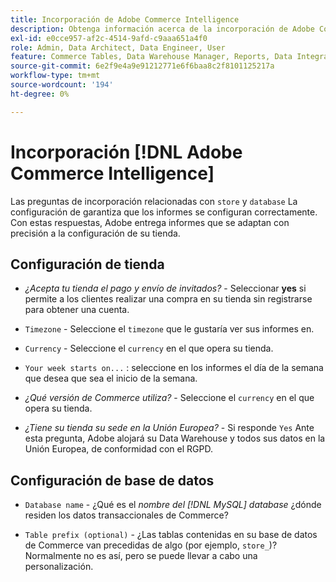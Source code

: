 ```yaml
---
title: Incorporación de Adobe Commerce Intelligence
description: Obtenga información acerca de la incorporación de Adobe Commerce Intelligence.
exl-id: e0cce957-af2c-4514-9afd-c9aaa651a4f0
role: Admin, Data Architect, Data Engineer, User
feature: Commerce Tables, Data Warehouse Manager, Reports, Data Integration
source-git-commit: 6e2f9e4a9e91212771e6f6baa8c2f8101125217a
workflow-type: tm+mt
source-wordcount: '194'
ht-degree: 0%

---
```


# Incorporación [!DNL Adobe Commerce Intelligence]

Las preguntas de incorporación relacionadas con `store` y `database` La configuración de garantiza que los informes se configuran correctamente. Con estas respuestas, Adobe entrega informes que se adaptan con precisión a la configuración de su tienda.

## Configuración de tienda

- *¿Acepta tu tienda el pago y envío de invitados?* - Seleccionar **yes** si permite a los clientes realizar una compra en su tienda sin registrarse para obtener una cuenta.

- `Timezone` - Seleccione el `timezone` que le gustaría ver sus informes en.

- `Currency` - Seleccione el `currency` en el que opera su tienda.

- `Your week starts on...` : seleccione en los informes el día de la semana que desea que sea el inicio de la semana.

- *¿Qué versión de Commerce utiliza?* - Seleccione el `currency` en el que opera su tienda.

- *¿Tiene su tienda su sede en la Unión Europea?* - Si responde `Yes` Ante esta pregunta, Adobe alojará su Data Warehouse y todos sus datos en la Unión Europea, de conformidad con el RGPD.

## Configuración de base de datos

- `Database name` - ¿Qué es el *nombre del [!DNL MySQL] database* ¿dónde residen los datos transaccionales de Commerce?

- `Table prefix (optional)` - ¿Las tablas contenidas en su base de datos de Commerce van precedidas de algo (por ejemplo, `store_`)? Normalmente no es así, pero se puede llevar a cabo una personalización.
